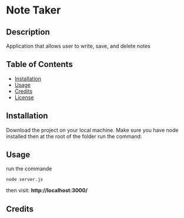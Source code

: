 # Note Taker



## Description

Application that allows user to write, save, and delete notes

## Table of Contents 

- [Installation](#installation)
- [Usage](#usage)
- [Credits](#credits)
- [License](#license)

## Installation

Download the project on your local machine.
Make sure you have node installed then at the root of the folder run the command:

## Usage

run the commande 

```
node server.js
```
then visit: **http://localhost:3000/**

## Credits

 
